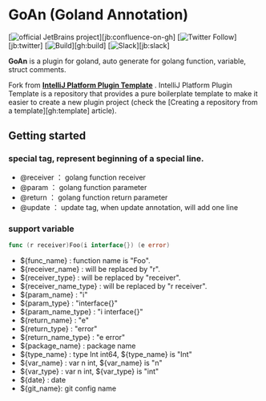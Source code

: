 # GoAn (Goland Annotation)

[![official JetBrains project](https://jb.gg/badges/official.svg)][jb:confluence-on-gh]
[![Twitter Follow](https://img.shields.io/twitter/follow/JBPlatform?style=flat)][jb:twitter]
[![Build](https://github.com/JetBrains/intellij-platform-plugin-template/workflows/Build/badge.svg)][gh:build]
[![Slack](https://img.shields.io/badge/Slack-%23intellij--platform--plugin--template-blue)][jb:slack]

<!-- Plugin description -->
**GoAn** is a plugin for goland, auto generate for golang function, variable, struct comments.
<!-- Plugin description end -->

Fork from **[IntelliJ Platform Plugin Template](https://github.com/JetBrains/intellij-platform-plugin-template)** .
IntelliJ Platform Plugin Template is a repository that provides a pure boilerplate template to make it easier to create a new plugin project (check the [Creating a repository from a template][gh:template] article).

## Getting started



### special tag, represent beginning of a special line.
* @receiver ： golang function receiver
* @param ： golang function parameter 
* @return ： golang function return parameter
* @update ： update tag, when update annotation, will add one line

### support variable
```go
func (r receiver)Foo(i interface{}) (e error)
```
* ${func_name} : function name is "Foo".
* ${receiver_name} : will be replaced by "r".
* ${receiver_type} : will be replaced by "receiver".
* ${receiver_name_type} :  will be replaced by "r receiver".
* ${param_name} : "i"
* ${param_type} : "interface{}"
* ${param_name_type} : "i interface{}"
* ${return_name} : "e"
* ${return_type} : "error"
* ${return_name_type} : "e error"
* ${package_name} : package name
* ${type_name} : type Int int64,  ${type_name} is "Int"
* ${var_name} : var n int, ${var_name} is "n"
* ${var_type} : var n int, ${var_type} is "int"
* ${date} : date
* ${git_name}: git config name